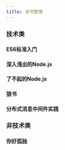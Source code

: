 ```yaml
---
title: 读书整理
---
```






### 技术类

#### ES6标准入门


#### 深入浅出的Node.js

#### 了不起的Node.js

#### 狼书


#### 分布式消息中间件实践

### 非技术类


#### 你好孤独
